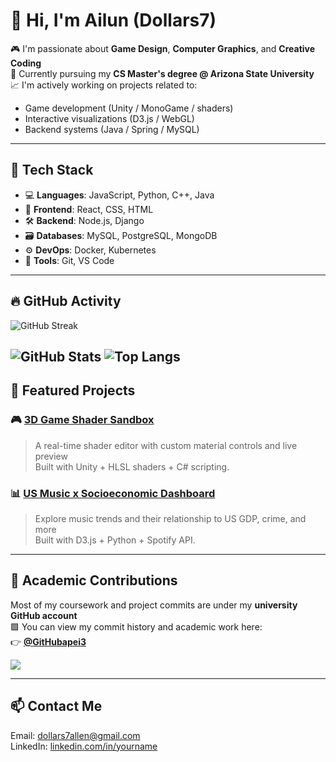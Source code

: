 # 👋 Hi, I'm Ailun (Dollars7)

🎮 I'm passionate about **Game Design**, **Computer Graphics**, and **Creative Coding**  
🧠 Currently pursuing my **CS Master's degree @ Arizona State University**  
📈 I'm actively working on projects related to:  
- Game development (Unity / MonoGame / shaders)  
- Interactive visualizations (D3.js / WebGL)  
- Backend systems (Java / Spring / MySQL)

---

## 🧰 Tech Stack

- 💻 **Languages**: JavaScript, Python, C++, Java  
- 🎨 **Frontend**: React, CSS, HTML  
- 🛠️ **Backend**: Node.js, Django  
- 🗃️ **Databases**: MySQL, PostgreSQL, MongoDB  
- ⚙️ **DevOps**: Docker, Kubernetes  
- 🧰 **Tools**: Git, VS Code

---

## 🔥 GitHub Activity

<!-- 等你有更高 streak 再加这个也行 -->
![GitHub Streak](https://streak-stats.demolab.com?user=Dollars7&theme=default)

![GitHub Stats](https://github-readme-stats.vercel.app/api?username=Dollars7&show_icons=true)
![Top Langs](https://github-readme-stats.vercel.app/api/top-langs/?username=Dollars7&layout=compact)
---

## 📌 Featured Projects

### 🎮 [3D Game Shader Sandbox](https://github.com/Dollars7/ShaderSandbox)
> A real-time shader editor with custom material controls and live preview  
Built with Unity + HLSL shaders + C# scripting.

### 📊 [US Music x Socioeconomic Dashboard](https://github.com/Dollars7/MusicDataVis)
> Explore music trends and their relationship to US GDP, crime, and more  
Built with D3.js + Python + Spotify API.

---

## 🧪 Academic Contributions

Most of my coursework and project commits are under my **university GitHub account**  
🟩 You can view my commit history and academic work here:  
👉 **[@GitHubapei3](https://github.com/apei3)**

![](https://ghchart.rshah.org/GitHubUniUser)

---

## 📫 Contact Me

Email: dollars7allen@gmail.com  
LinkedIn: [linkedin.com/in/yourname](https://linkedin.com/in/yourname)
